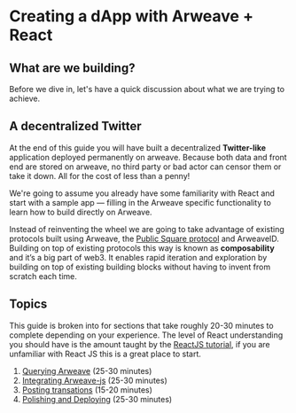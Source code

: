 # Creating a dApp with Arweave + React
## What are we building?
Before we dive in, let's have a quick discussion about what we are trying to achieve.
## A decentralized Twitter
At the end of this guide you will have built a decentralized **Twitter-like** application deployed permanently on arweave. Because both data and front end are stored on arweave, no third party or bad actor can censor them or take it down. All for the cost of less than a penny!

We're going to assume you already have some familiarity with React and start with a sample app — filling in the Arweave specific functionality to learn how to build directly on Arweave.

Instead of reinventing the wheel we are going to take advantage of existing protocols built using Arweave, the [Public Square protocol](https://gist.github.com/samcamwilliams/811537f0a52b39057af1def9e61756b2) and ArweaveID. Building on top of existing protocols this way is known as **composability** and it’s a big part of web3. It enables rapid iteration and exploration by building on top of existing building blocks without having to invent from scratch each time.
## Topics
This guide is broken into for sections that take roughly 20-30 minutes to complete depending on your experience. The level of React understanding you should have is the amount taught by the [ReactJS tutorial](https://reactjs.org/tutorial/tutorial.html), if you are unfamiliar with React JS this is a great place to start.
1. [Querying Arweave](01-QueryingArweave.md#querying-arweave) (25-30 minutes)
2. [Integrating Arweave-js](02-IntegratingArweaveJS.md#integrating-arweave-js) (25-30 minutes)
3. [Posting transations](03-PostingTransactions.md#posting-transactions) (15-20 minutes)
4. [Polishing and Deploying](04-PolishingAndDeploying.md#polishing-and-deploying) (25-30 minutes)

